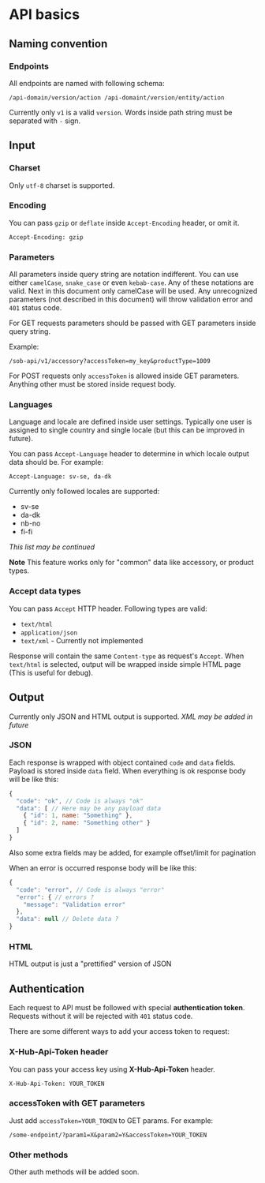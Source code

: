 # API basics

## Naming convention

### Endpoints

All endpoints are named with following schema:

`
/api-domain/version/action
/api-domaint/version/entity/action
`

Currently only `v1` is a valid `version`. Words inside path string must be separated with `-` sign.

## Input

### Charset

Only `utf-8` charset is supported.

### Encoding

You can pass `gzip` or `deflate` inside `Accept-Encoding` header, or omit it.

`
Accept-Encoding: gzip
`

### Parameters

All parameters inside query string are notation indifferent. You can use either `camelCase`, `snake_case` or even `kebab-case`. Any of these notations are valid. Next in this document only camelCase will be used. Any unrecognized parameters (not described in this document) will throw validation error and `401` status code. 

For GET requests parameters should be passed with GET parameters inside query string.

Example:

`
/sob-api/v1/accessory?accessToken=my_key&productType=1009
`

For POST requests only `accessToken` is allowed inside GET parameters. Anything other must be stored inside request body.

### Languages

Language and locale are defined inside user settings. Typically one user is assigned to single country and single locale (but this can be improved in future).

You can pass `Accept-Language` header to determine in which locale output data should be. For example: 

`Accept-Language: sv-se, da-dk`

Currently only followed locales are supported: 

* sv-se
* da-dk
* nb-no
* fi-fi

*This list may be continued*

**Note** This feature works only for "common" data like accessory, or product types.

### Accept data types

You can pass `Accept` HTTP header. Following types are valid:

* `text/html`
* `application/json`
* `text/xml` - Currently not implemented

Response will contain the same `Content-type` as request's `Accept`. When `text/html` is selected, output will be wrapped inside simple HTML page (This is useful for debug).

## Output

Currently only JSON and HTML output is supported. *XML may be added in future*

### JSON

Each response is wrapped with object contained `code` and `data` fields. Payload is stored inside `data` field.
When everything is ok response body will be like this:

```js
{
  "code": "ok", // Code is always "ok"
  "data": [ // Here may be any payload data
    { "id": 1, name: "Something" },
    { "id": 2, name: "Something other" }
  ]
}
```
Also some extra fields may be added, for example offset/limit for pagination


When an error is occurred response body will be like this:

```js
{
  "code": "error", // Code is always "error"
  "error": { // errors ?
    "message": "Validation error"
  },
  "data": null // Delete data ?
}
```

### HTML

HTML output is just a "prettified" version of JSON 

## Authentication

Each request to API must be followed with special **authentication token**. Requests without it will be rejected with `401` status code.

There are some different ways to add your access token to request:

### X-Hub-Api-Token header

You can pass your access key using **X-Hub-Api-Token** header.

`
X-Hub-Api-Token: YOUR_TOKEN
`

### accessToken with GET parameters

Just add `accessToken=YOUR_TOKEN` to GET params. For example:

`
/some-endpoint/?param1=X&param2=Y&accessToken=YOUR_TOKEN
`

### Other methods

Other auth methods will be added soon.
